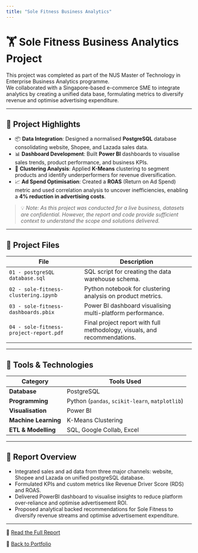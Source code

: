 ```yaml
---
title: "Sole Fitness Business Analytics"
---
```


# 🏋️ Sole Fitness Business Analytics Project

This project was completed as part of the NUS Master of Technology in Enterprise Business Analytics programme.  
We collaborated with a Singapore-based e-commerce SME to integrate analytics by creating a unified data base, formulating metrics to diversify revenue and optimise advertising expenditure.

---

## 🎯 Project Highlights

- 📦 **Data Integration**: Designed a normalised **PostgreSQL** database consolidating website, Shopee, and Lazada sales data.
- 📊 **Dashboard Development**: Built **Power BI** dashboards to visualise sales trends, product performance, and business KPIs.
- 🧠 **Clustering Analysis**: Applied **K-Means** clustering to segment products and identify underperformers for revenue diversification.
- 📈 **Ad Spend Optimisation**: Created a **ROAS** (Return on Ad Spend) metric and used correlation analysis to uncover inefficiencies, enabling a **4% reduction in advertising costs**.

> 💡 *Note: As this project was conducted for a live business, datasets are confidential. However, the report and code provide sufficient context to understand the scope and solutions delivered.*

---

## 📁 Project Files

| File | Description |
|------|-------------|
| `01 - postgreSQL database.sql` | SQL script for creating the data warehouse schema. |
| `02 - sole-fitness-clustering.ipynb` | Python notebook for clustering analysis on product metrics. |
| `03 - sole-fitness-dashboards.pbix` | Power BI dashboard visualising multi-platform performance. |
| `04 - sole-fitness-project-report.pdf` | Final project report with full methodology, visuals, and recommendations. |

---

## 🧰 Tools & Technologies

| Category            | Tools Used                                      |
|---------------------|-------------------------------------------------|
| **Database**        | PostgreSQL                                      |
| **Programming**     | Python (`pandas`, `scikit-learn`, `matplotlib`) |
| **Visualisation**   | Power BI                                        |
| **Machine Learning**| K-Means Clustering                              |
| **ETL & Modelling** | SQL, Google Collab, Excel                       |

---

## 🧾 Report Overview

- Integrated sales and ad data from three major channels: website, Shopee and Lazada on unified postgreSQL database. 
- Formulated KPIs and custom metrics like Revenue Driver Score (RDS) and ROAS.
- Delivered PowerBI dashboard to visualise insights to reduce platform over-reliance and optimise advertisement ROI.
- Proposed analytical backed recommendations for Sole Fitness to diversify revenue streams and optimise advertisement expenditure. 

---

📄 [Read the Full Report](./04-sole-fitness-project-report.pdf)

🔗 [Back to Portfolio](https://torana1998.github.io/)
